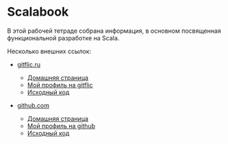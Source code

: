 # Scalabook

В этой рабочей тетраде собрана информация, в основном посвященная функциональной разработке на Scala.

Несколько внешних ссылок:

- [gitflic.ru](https://gitflic.ru)
    - [Домашняя страница](https://scalabook.gitflic.space)
    - [Мой профиль на gitflic](https://gitflic.ru/user/artemkorsakov)
    - [Исходный код](https://gitflic.ru/project/artemkorsakov/scalabook)
  
- [github.com](https://github.com) 
    - [Домашняя страница](https://artemkorsakov.github.io/scalabook)
    - [Мой профиль на github](https://github.com/artemkorsakov)
    - [Исходный код](https://github.com/artemkorsakov/scalabook)
